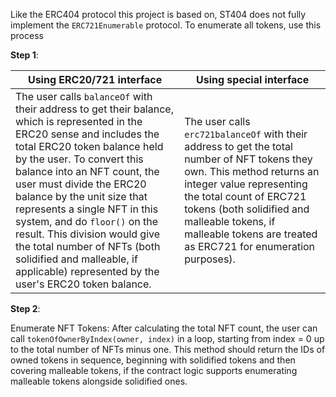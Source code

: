 Like the ERC404 protocol this project is based on, ST404 does not fully implement the `ERC721Enumerable` protocol. To enumerate all tokens, use this process

**Step 1**:

| Using ERC20/721 interface                                    | Using special interface                                      |
| ------------------------------------------------------------ | ------------------------------------------------------------ |
| The user calls `balanceOf` with their address to get their balance, which is represented in the ERC20 sense and includes the total ERC20 token balance held by the user. To convert this balance into an NFT count, the user must divide the ERC20 balance by the unit size that represents a single NFT in this system, and do `floor()` on the result. This division would give the total number of NFTs (both solidified and malleable, if applicable) represented by the user's ERC20 token balance. | The user calls `erc721balanceOf` with their address to get the total number of NFT tokens they own. This method returns an integer value representing the total count of ERC721 tokens (both solidified and malleable tokens, if malleable tokens are treated as ERC721 for enumeration purposes). |

**Step 2**:

Enumerate NFT Tokens: After calculating the total NFT count, the user can call `tokenOfOwnerByIndex(owner, index)` in a loop, starting from index = 0 up to the total number of NFTs minus one. This method should return the IDs of owned tokens in sequence, beginning with solidified tokens and then covering malleable tokens, if the contract logic supports enumerating malleable tokens alongside solidified ones.